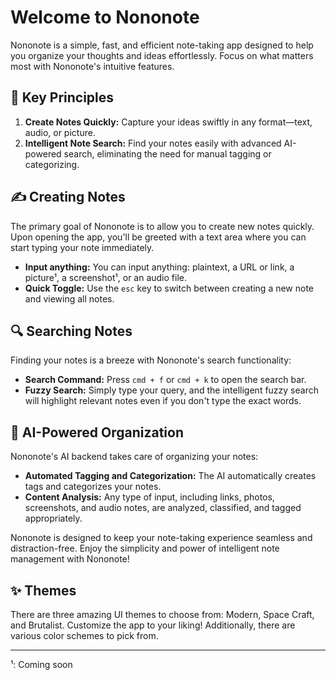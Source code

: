 # Welcome to Nononote

Nononote is a simple, fast, and efficient note-taking app designed to help you organize your thoughts and ideas effortlessly. Focus on what matters most with Nononote's intuitive features.

## 🚀 Key Principles

1. **Create Notes Quickly:** Capture your ideas swiftly in any format—text, audio, or picture.
2. **Intelligent Note Search:** Find your notes easily with advanced AI-powered search, eliminating the need for manual tagging or categorizing.

## ✍️ Creating Notes

The primary goal of Nononote is to allow you to create new notes quickly. Upon opening the app, you'll be greeted with a text area where you can start typing your note immediately.

- **Input anything:** You can input anything: plaintext, a URL or link, a picture¹, a screenshot¹, or an audio file.
- **Quick Toggle:** Use the `esc` key to switch between creating a new note and viewing all notes.

## 🔍 Searching Notes

Finding your notes is a breeze with Nononote's search functionality:

- **Search Command:** Press `cmd + f` or `cmd + k` to open the search bar.
- **Fuzzy Search:** Simply type your query, and the intelligent fuzzy search will highlight relevant notes even if you don't type the exact words.

## 🤖 AI-Powered Organization

Nononote's AI backend takes care of organizing your notes:

- **Automated Tagging and Categorization:** The AI automatically creates tags and categorizes your notes.
- **Content Analysis:** Any type of input, including links, photos, screenshots, and audio notes, are analyzed, classified, and tagged appropriately.

Nononote is designed to keep your note-taking experience seamless and distraction-free. Enjoy the simplicity and power of intelligent note management with Nononote!

## ✨ Themes

There are three amazing UI themes to choose from: Modern, Space Craft, and Brutalist. Customize the app to your liking! Additionally, there are various color schemes to pick from.

---

¹: Coming soon